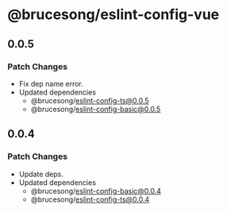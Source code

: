 # @brucesong/eslint-config-vue

## 0.0.5

### Patch Changes

- Fix dep name error.
- Updated dependencies
  - @brucesong/eslint-config-ts@0.0.5
  - @brucesong/eslint-config-basic@0.0.5

## 0.0.4

### Patch Changes

- Update deps.
- Updated dependencies
  - @brucesong/eslint-config-basic@0.0.4
  - @brucesong/eslint-config-ts@0.0.4
